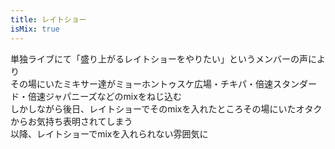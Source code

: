 ```yaml
---
title: レイトショー
isMix: true
---
```


単独ライブにて「盛り上がるレイトショーをやりたい」というメンバーの声により<br />
その場にいたミキサー達がミョーホントゥスケ広場・チキパ・倍速スタンダード・倍速ジャパニーズなどのmixをねじ込む<br />
しかしながら後日、レイトショーでそのmixを入れたところその場にいたオタクからお気持ち表明されてしまう<br />
以降、レイトショーでmixを入れられない雰囲気に